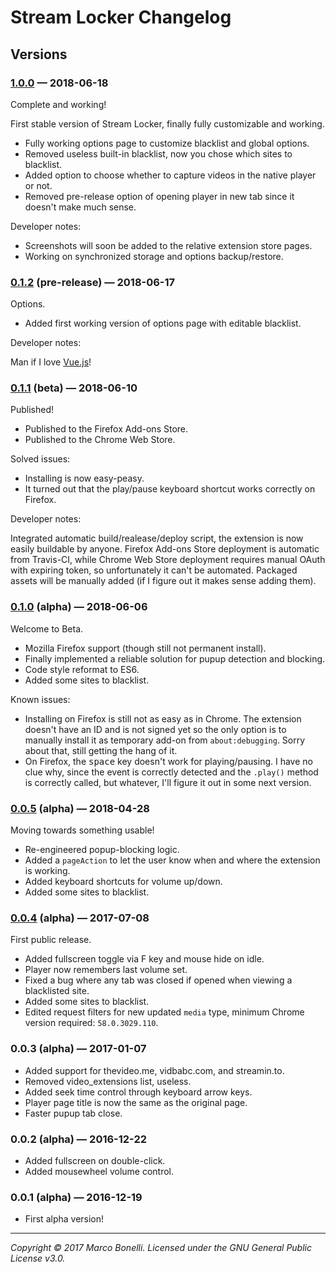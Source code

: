Stream Locker Changelog
=======================

Versions
--------

### [1.0.0][v1.0.0] — 2018-06-18

Complete and working!

First stable version of Stream Locker, finally fully customizable and working.

 - Fully working options page to customize blacklist and global options.
 - Removed useless built-in blacklist, now you chose which sites to blacklist.
 - Added option to choose whether to capture videos in the native player or not.
 - Removed pre-release option of opening player in new tab since it doesn't make much sense.

Developer notes:

 - Screenshots will soon be added to the relative extension store pages.
 - Working on synchronized storage and options backup/restore.

### [0.1.2][v0.1.2-pre] (pre-release) — 2018-06-17

Options.

 - Added first working version of options page with editable blacklist.

Developer notes:

Man if I love [Vue.js](https://vuejs.org/)!

### [0.1.1][v0.1.1-beta] (beta) — 2018-06-10

Published!

 - Published to the Firefox Add-ons Store.
 - Published to the Chrome Web Store.

Solved issues:

 - Installing is now easy-peasy.
 - It turned out that the play/pause keyboard shortcut works correctly on Firefox.

Developer notes:

Integrated automatic build/realease/deploy script, the extension is now easily buildable by anyone. Firefox Add-ons Store deployment is automatic from Travis-CI, while Chrome Web Store deployment requires manual OAuth with expiring token, so unfortunately it can't be automated. Packaged assets will be manually added (if I figure out it makes sense adding them).

### [0.1.0][v0.1.0] (alpha) — 2018-06-06

Welcome to Beta.

 - Mozilla Firefox support (though still not permanent install).
 - Finally implemented a reliable solution for pupup detection and blocking.
 - Code style reformat to ES6.
 - Added some sites to blacklist.

Known issues:

 - Installing on Firefox is still not as easy as in Chrome. The extension doesn't have an ID and is not signed yet so the only option is to manually install it as temporary add-on from `about:debugging`. Sorry about that, still getting the hang of it.
 - On Firefox, the <kbd>space</kbd> key doesn't work for playing/pausing. I have no clue why, since the event is correctly detected and the `.play()` method is correctly called, but whatever, I'll figure it out in some next version.

### [0.0.5][v0.0.5] (alpha) — 2018-04-28

Moving towards something usable!

 - Re-engineered popup-blocking logic.
 - Added a `pageAction` to let the user know when and where the extension is working.
 - Added keyboard shortcuts for volume up/down.
 - Added some sites to blacklist.

### [0.0.4][v0.0.4] (alpha) — 2017-07-08

First public release.

 - Added fullscreen toggle via F key and mouse hide on idle.
 - Player now remembers last volume set.
 - Fixed a bug where any tab was closed if opened when viewing a blacklisted site.
 - Added some sites to blacklist.
 - Edited request filters for new updated `media` type, minimum Chrome version required: `58.0.3029.110`.

### 0.0.3 (alpha) — 2017-01-07

 - Added support for thevideo.me, vidbabc.com, and streamin.to.
 - Removed video_extensions list, useless.
 - Added seek time control through keyboard arrow keys.
 - Player page title is now the same as the original page.
 - Faster pupup tab close.

### 0.0.2 (alpha) — 2016-12-22

 - Added fullscreen on double-click.
 - Added mousewheel volume control.

### 0.0.1 (alpha) — 2016-12-19

 - First alpha version!

------------------------------------------------------------------------------------------
*Copyright &copy; 2017 Marco Bonelli. Licensed under the GNU General Public License v3.0.*

 [v1.0.0]: https://github.com/mebeim/stream-locker/releases/tag/v1.0.0
 [v0.1.2-pre]: https://github.com/mebeim/stream-locker/releases/tag/v0.1.2-pre
 [v0.1.1-beta]: https://github.com/mebeim/stream-locker/releases/tag/v0.1.1-beta
 [v0.1.0]: https://github.com/mebeim/stream-locker/releases/tag/v0.1.0
 [v0.0.5]: https://github.com/mebeim/stream-locker/releases/tag/v0.0.5
 [v0.0.4]: https://github.com/mebeim/stream-locker/releases/tag/v0.0.4
